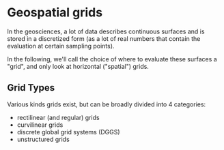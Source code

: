 # Geospatial grids

In the geosciences, a lot of data describes continuous surfaces and is stored in a discretized form (as a lot of real numbers that contain the evaluation at certain sampling points).

In the following, we'll call the choice of where to evaluate these surfaces a "grid", and only look at horizontal ("spatial") grids.

## Grid Types

Various kinds grids exist, but can be broadly divided into 4 categories:

- rectilinear (and regular) grids
- curvilinear grids
- discrete global grid systems (DGGS)
- unstructured grids
